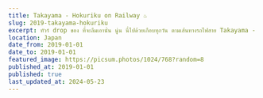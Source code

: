 ```yaml
---
title: Takayama - Hokuriku on Railway ♨️
slug: 2019-takayama-hokuriku
excerpt: ทัวร์ drop ของ ที่จะลืมเอานั่น นู่น นี่ไปด้วยเกือบทุกวัน ตามเส้นทางรถไฟสาย Takayama - Hokuriku
location: Japan
date_from: 2019-01-01
date_to: 2019-01-01
featured_image: https://picsum.photos/1024/768?random=8
published_at: 2019-01-01
published: true
last_updated_at: 2024-05-23
---
```

